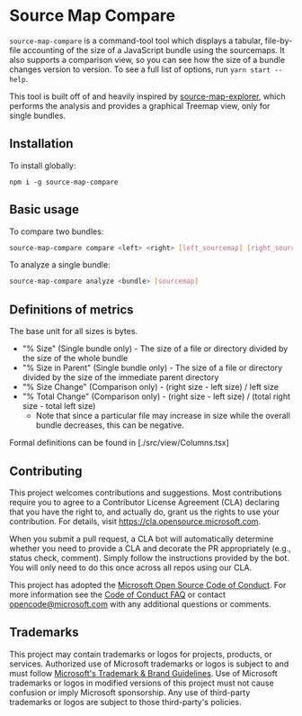 # Source Map Compare

`source-map-compare` is a command-tool tool which displays a tabular, file-by-file accounting of the size of a JavaScript bundle using the sourcemaps. It also supports a comparison view, so you can see how the size of a bundle changes version to version. To see a full list of options, run `yarn start --help`.

This tool is built off of and heavily inspired by [source-map-explorer](https://github.com/danvk/source-map-explorer/), which performs the analysis and provides a graphical Treemap view, only for single bundles.

## Installation

To install globally:

```
npm i -g source-map-compare
```

## Basic usage

To compare two bundles:

```sh
source-map-compare compare <left> <right> [left_sourcemap] [right_sourcemap]
```

To analyze a single bundle:

```sh
source-map-compare analyze <bundle> [sourcemap]
```

## Definitions of metrics

The base unit for all sizes is bytes.

- "% Size" (Single bundle only) - The size of a file or directory divided by the size of the whole bundle
- "% Size in Parent" (Single bundle only) - The size of a file or directory divided by the size of the immediate parent directory
- "% Size Change" (Comparison only) - (right size - left size) / left size
- "% Total Change" (Comparison only) - (right size - left size) / (total right size - total left size)
  - Note that since a particular file may increase in size while the overall bundle decreases, this can be negative.

Formal definitions can be found in [./src/view/Columns.tsx]

## Contributing

This project welcomes contributions and suggestions. Most contributions require you to agree to a
Contributor License Agreement (CLA) declaring that you have the right to, and actually do, grant us
the rights to use your contribution. For details, visit https://cla.opensource.microsoft.com.

When you submit a pull request, a CLA bot will automatically determine whether you need to provide
a CLA and decorate the PR appropriately (e.g., status check, comment). Simply follow the instructions
provided by the bot. You will only need to do this once across all repos using our CLA.

This project has adopted the [Microsoft Open Source Code of Conduct](https://opensource.microsoft.com/codeofconduct/).
For more information see the [Code of Conduct FAQ](https://opensource.microsoft.com/codeofconduct/faq/) or
contact [opencode@microsoft.com](mailto:opencode@microsoft.com) with any additional questions or comments.

## Trademarks

This project may contain trademarks or logos for projects, products, or services. Authorized use of Microsoft
trademarks or logos is subject to and must follow
[Microsoft's Trademark & Brand Guidelines](https://www.microsoft.com/en-us/legal/intellectualproperty/trademarks/usage/general).
Use of Microsoft trademarks or logos in modified versions of this project must not cause confusion or imply Microsoft sponsorship.
Any use of third-party trademarks or logos are subject to those third-party's policies.
